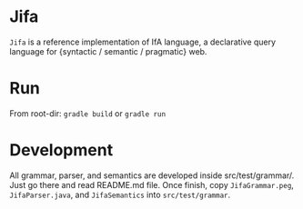 # Jifa

``Jifa`` is a reference implementation of IfA language, a declarative query language for {syntactic / semantic / pragmatic} web.

# Run

From root-dir: ``gradle build`` or ``gradle run``

# Development

All grammar, parser, and semantics are developed inside src/test/grammar/. Just go there and read README.md file. Once finish, copy ``JifaGrammar.peg``, ``JifaParser.java``, and ``JifaSemantics`` into ``src/test/grammar``.


